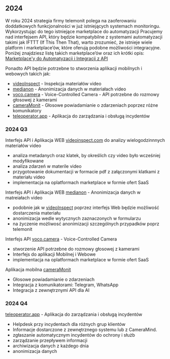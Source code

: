## 2024

W roku 2024 strategia firmy telemonit polega na zaoferowaniu doddatkowych funkcjonalności w już istniejących systemach monitoringu.
Wykorzystując do tego istniejące marketplace do automatyzacji
Pracujemy nad interfejsem API, który będzie kompatybilne z systemami automatyzacji takimi jak IFTTT (If This Then That),
warto zrozumieć, że istnieje wiele platform i marketplace’ów, które oferują podobne możliwości integracyjne.
Poniżej znajdziesz listę takich marketplace’ów oraz ich krótki opis: [Marketplace'y do Automatyzacji i Integracji z API](PL/API-INTEGRATION.md)

Ponadto API będzie potrzebne to stworzenia aplikacji mobilnych i webowych takich jak:
+ [videoInspect](http://www.videoinspect.com) - Inspekcja materiałów video
+ [medianon](http://www.medianon.com) - Anonimizacja danych w materiałach video
+ [voco.camera](http://www.voco.camera) - Voice-Controlled Camera - API potrzebne do rozmowy głosowej z kamerami
+ [cameraMonit](http://www.cameramonit.com) - Głosowe powiadamianie o zdarzeniach poprzez różne komunikatory
+ [teleoperator.app](http://www.teleoperator.com) - Aplikacja do zarządzania i obsługą incydentów


### 2024 Q3

Interfejs API i Aplikacja WEB [videoinspect.com](http://www.videoinspect.com) do analizy wielogodzinnnych materiałów video
+ analiza metadanych oraz klatek, by określich czy video było wcześniej modyfikowane
+ analiza zdarzeń w materile video
+ przygotowanie dokumentacji w formacie pdf z załączonymi klatkami z materiału video
+ implementacja na oplatformach marketplace w formie ofert SaaS

Interfejs API i Aplikacja WEB [medianon](http://www.medianon.com) - Anonimizacja danych w matreiałach video
+ podobnie jak w [videoInspect](http://www.videoinspect.com) poprzez interfejs Web będzie możliwość dostarczenia materiału
+ anonimizacja wedle wytycznych zaznaczonych w formularzu
+ na życzenie możliwosć anonimizacji szczególnych przypadków poprz telemonit


Interfejs API [voco.camera](http://www.voco.camera) - Voice-Controlled Camera
+ stworzenie API potrzebne do rozmowy głosowej z kamerami
+ Interfejs do aplikacji Mobilnej i Webowe
+ implementacja na oplatformach marketplace w formie ofert SaaS


Aplikacja mobilna [cameraMonit](http://www.cameramonit.com)
- Głosowe powiadamianie o zdarzeniach
- Integracja z komunikatorami: Telegram, WhatsApp
- Integracja z zewnętrznymi API dla AI



### 2024 Q4

[teleoperator.app](http://www.teleoperator.com) - Aplikacja do zarządzania i obsługą incydentów
+ Helpdesk przy incydentach dla różnych grup klientów
+ Informacje dostarczone z zewnętrznego systemu lub z CameraMind.
+ zgłaszanie automatycznym incydentów do ochrony i służb
+ zarządzanie przepływem informacji
+ archiwizacja danych z każdego dnia
+ anonimizacja danych

